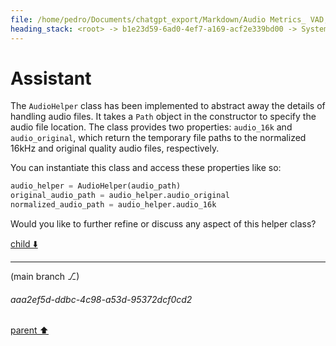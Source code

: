 ```yaml
---
file: /home/pedro/Documents/chatgpt_export/Markdown/Audio Metrics_ VAD, SNR, C50.md
heading_stack: <root> -> b1e23d59-6ad0-4ef7-a169-acf2e339bd00 -> System -> 624193d3-c2b2-4bf7-a466-07d277afd1ce -> System -> aaa2d697-3c69-41fa-9d99-fbca08692e7a -> User -> apply model -> iterate over each frame -> ... -> 12.952 vad=100% snr=51 c50=17 -> 12.968 vad=100% snr=52 c50=17 -> 12.985 vad=100% snr=53 c50=17 -> ... -> fb8a49f1-6eac-4f76-8150-43797a373ea6 -> Assistant -> aaa2ddf2-1647-4fb1-8bfd-b2c64f9f1332 -> User -> 524563db-b004-4ef8-9b0b-070f499904f2 -> Assistant -> 1. Preprocessing -> 2. Voice Activity Detection (VAD) -> 3. Segment Audio -> 4. Signal-to-Noise Ratio (SNR) Filtering -> 5. Export Segments -> 6. Optional: Post-processing -> aaa2c47a-8e13-43af-a844-5dcf0bfc72ee -> User -> 5b6cd6e3-e03b-4269-bc74-c1b9788634a6 -> Assistant -> SNR (Signal-to-Noise Ratio) -> C50 (Clarity Index) -> Correlation -> Which to Use? -> aaa24ad1-2f18-499f-98ec-7398e741f17f -> User -> f8adef6f-f675-450b-85a9-24dea56c3e1c -> Assistant -> 1. Established Techniques and Literature Dealing with This Problem -> 2. Established Techniques for Dealing with Similar or Analogous Problems -> 3. Designing an Effective Approach for the Task -> Step 1: Initial Segmentation -> Step 2: Feature Calculation -> Step 3: Filtering -> Step 4: Sequence Identification -> Step 5: Scoring and Ranking -> Step 6: Output -> aaa2434c-861f-43a8-a50c-1bef20fc36a4 -> User -> 4bd45e48-5203-4a76-bf48-4fdde9f8e324 -> Assistant -> aaa258d3-afb4-45cc-9651-7a967a7032e9 -> User -> 02c6bd0d-7e79-4eb4-92c0-b7faebd86582 -> Assistant -> 1eed05f2-09c2-4749-ab23-91019cdfb537 -> Tool -> d2d1461c-8f9c-4afc-878f-5ea9577be3cd -> Assistant -> aaa21684-e58c-4067-a343-ae55f1d4af52 -> User -> f8a80132-ddd5-4111-8759-ccec18e91951 -> Assistant -> ab99d04b-8160-4908-aa1d-2319a2850d47 -> Tool -> 08489ce8-ab5c-4619-b71c-6068d57907e1 -> Assistant -> aaa2e5a3-b59e-4a2f-bf2d-97c1cfed3752 -> User -> 06a5d9da-05b2-437c-93c5-870274b3fb55 -> Assistant -> d7e4328f-a492-4eae-a99f-3ee18f6a09c2 -> Tool -> c9bf0fdd-e3c4-41b4-a71b-631b6ccc316e -> Assistant -> aaa29a6b-06ac-4304-a679-022f597690de -> User -> a531c8af-e3c8-4af6-bf7c-e8aaa5528a9a -> Assistant -> More Sophisticated Heuristics and Algorithms -> Variable Size Window Analysis -> How to Implement -> aaa29e42-976f-492d-b821-c29c7a9936aa -> User -> 391aafe1-2faa-401d-9063-9ee763aeddcd -> Assistant -> de8293c1-dd45-4767-b2f5-337b5b2b890a -> Tool -> 528b0693-8041-446b-b036-94e71253c542 -> Assistant -> aaa2ac92-feb2-4573-a29a-1dcefc3a1cf0 -> User -> cc7a2ca9-062c-473c-8f36-857ad00b57e0 -> Assistant -> 184e4be0-c546-4f7d-a0c5-bcc9bc7bfebd -> Tool -> 5ddbbcf4-e9ed-4bca-9152-51dd846c6dcc -> Assistant -> aaa2e9e7-85f4-4672-baba-2c0344426fd2 -> User -> b397fd67-2b5a-4a2b-a989-198a085a4849 -> Assistant -> 95d2bd84-3c6a-4cd4-8346-986594c461e3 -> Tool -> 044ece31-d9a0-4ec6-a886-fe02f0ba4ccb -> Assistant -> 5dd8bf92-2ed1-4d63-8794-97f098329183 -> Assistant -> 5d1ee7d4-e21c-4f06-bf48-898996c66a4d -> Tool -> bab4c064-a1dc-4678-8980-78ea8191c775 -> Assistant -> aaa2c1af-8794-499b-95a9-36db90cfebc8 -> User -> 0b50ee38-1c48-4aed-aec8-82f77b56e6c1 -> Assistant -> 60ad135e-57f7-44e4-b1a4-94d67067aa66 -> Tool -> 8af3f89e-da74-4123-8aa5-dd4802d91e6d -> Assistant
---
```

# Assistant

The `AudioHelper` class has been implemented to abstract away the details of handling audio files. It takes a `Path` object in the constructor to specify the audio file location. The class provides two properties: `audio_16k` and `audio_original`, which return the temporary file paths to the normalized 16kHz and original quality audio files, respectively.

You can instantiate this class and access these properties like so:

```python
audio_helper = AudioHelper(audio_path)
original_audio_path = audio_helper.audio_original
normalized_audio_path = audio_helper.audio_16k
```

Would you like to further refine or discuss any aspect of this helper class?

[child ⬇️](#aaa2ef5d-ddbc-4c98-a53d-95372dcf0cd2)

---

(main branch ⎇)
###### aaa2ef5d-ddbc-4c98-a53d-95372dcf0cd2
[parent ⬆️](#8af3f89e-da74-4123-8aa5-dd4802d91e6d)
